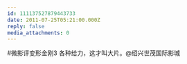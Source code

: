 ```yaml
---
id: 111137527879443733
date: 2011-07-25T05:21:00.000Z
reply: false
media_attachments: 0
---
```


#微影评变形金刚3 各种给力，这才叫大片。@绍兴世茂国际影城 ​​​​

